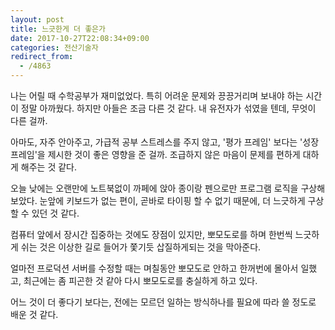 ```yaml
---
layout: post
title: 느긋한게 더 좋은가
date: 2017-10-27T22:08:34+09:00
categories: 전산기술자
redirect_from:
  - /4863
---
```


나는 어릴 때 수학공부가 재미없었다. 특히 어려운 문제와 끙끙거리며 보내야 하는 시간이 정말 아까웠다. 하지만 아들은 조금 다른 것 같다. 내 유전자가 섞였을 텐데, 무엇이 다른 걸까.

아마도, 자주 안아주고, 가급적 공부 스트레스를 주지 않고, '평가 프레임' 보다는 '성장 프레임'을 제시한 것이 좋은 영향을 준 걸까. 조급하지 않은 마음이 문제를 편하게 대하게 해주는 것 같다.

오늘 낮에는 오랜만에 노트북없이 까페에 앉아 종이랑 펜으로만 프로그램 로직을 구상해 보았다. 눈앞에 키보드가 없는 편이, 곧바로 타이핑 할 수 없기 때문에, 더 느긋하게 구상할 수 있던 것 같다.

컴퓨터 앞에서 장시간 집중하는 것에도 장점이 있지만, 뽀모도로를 하며 한번씩 느긋하게 쉬는 것은 이상한 길로 들어가 쫓기듯 삽질하게되는 것을 막아준다.

얼마전 프로덕션 서버를 수정할 때는 며칠동안 뽀모도로 안하고 한꺼번에 몰아서 일했고, 최근에는 좀 피곤한 것 같아 다시 뽀모도로를 충실하게 하고 있다.

어느 것이 더 좋다기 보다는, 전에는 모르던 일하는 방식하나를 필요에 따라 쓸 정도로 배운 것 같다.
